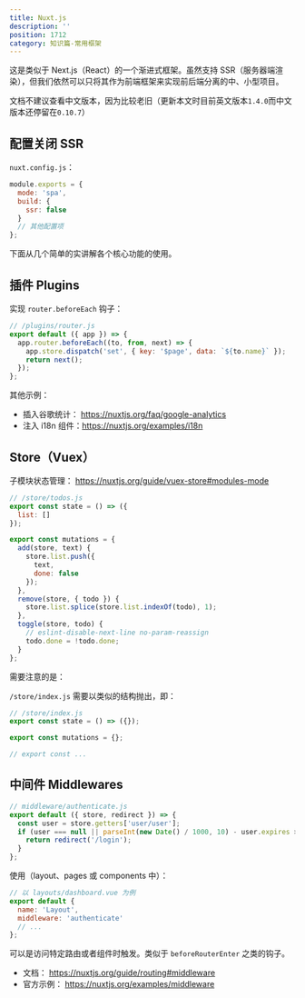 ```yaml
---
title: Nuxt.js
description: ''
position: 1712
category: 知识篇-常用框架
---
```


这是类似于 Next.js（React）的一个渐进式框架。虽然支持 SSR（服务器端渲染），但我们依然可以只将其作为前端框架来实现前后端分离的中、小型项目。

文档不建议查看中文版本，因为比较老旧（更新本文时目前英文版本`1.4.0`而中文版本还停留在`0.10.7`）

## 配置关闭 SSR

`nuxt.config.js`：

```js
module.exports = {
  mode: 'spa',
  build: {
    ssr: false
  }
  // 其他配置项
};
```

下面从几个简单的实讲解各个核心功能的使用。

<adsbygoogle></adsbygoogle>

## 插件 Plugins

实现 `router.beforeEach` 钩子：

```js
// /plugins/router.js
export default ({ app }) => {
  app.router.beforeEach((to, from, next) => {
    app.store.dispatch('set', { key: '$page', data: `${to.name}` });
    return next();
  });
};
```

其他示例：

- 插入谷歌统计： <https://nuxtjs.org/faq/google-analytics>
- 注入 i18n 组件：<https://nuxtjs.org/examples/i18n>

## Store（Vuex）

子模块状态管理： <https://nuxtjs.org/guide/vuex-store#modules-mode>

```js
// /store/todos.js
export const state = () => ({
  list: []
});

export const mutations = {
  add(store, text) {
    store.list.push({
      text,
      done: false
    });
  },
  remove(store, { todo }) {
    store.list.splice(store.list.indexOf(todo), 1);
  },
  toggle(store, todo) {
    // eslint-disable-next-line no-param-reassign
    todo.done = !todo.done;
  }
};
```

需要注意的是：

`/store/index.js` 需要以类似的结构抛出，即：

```js
// /store/index.js
export const state = () => ({});

export const mutations = {};

// export const ...
```

## 中间件 Middlewares

```js
// middleware/authenticate.js
export default ({ store, redirect }) => {
  const user = store.getters['user/user'];
  if (user === null || parseInt(new Date() / 1000, 10) - user.expires > 0) {
    return redirect('/login');
  }
};
```

使用（layout、pages 或 components 中）：

```js
// 以 layouts/dashboard.vue 为例
export default {
  name: 'Layout',
  middleware: 'authenticate'
  // ...
};
```

可以是访问特定路由或者组件时触发。类似于 `beforeRouterEnter` 之类的钩子。

- 文档： <https://nuxtjs.org/guide/routing#middleware>
- 官方示例： <https://nuxtjs.org/examples/middleware>
